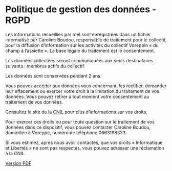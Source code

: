 # Politique de gestion des données - RGPD

Les informations recueillies par mél sont enregistrées dans un fichier informatisé par Caroline Boudou, responsable de traitement pour le collectif, pour la diffusion d’information sur les activités du collectif Voreppin « du
champ à l’assiette ». La base légale du traitement est le consentement.

Les données collectées seront communiquées aux seuls destinataires suivants : membres actifs du collectif.

Les données sont conservées pendant 2 ans.

Vous pouvez accéder aux données vous concernant, les rectifier, demander leur effacement ou exercer votre droit à la limitation du traitement de vos données.
Vous pouvez retirer à tout moment votre consentement au traitement de vos données.

Consultez le site de la [CNIL](https://www.cnil.fr/) pour plus d’informations sur vos droits.

Pour exercer ces droits ou pour toute question sur le traitement de vos données dans
ce dispositif, vous pouvez contacter Caroline Boudou, domiciliée à Voreppe, numéro de téléphone 0663198333.

Si vous estimez, après nous avoir contactés, que vos droits « Informatique et Libertés » ne sont pas respectés, vous pouvez adresser une réclamation à la CNIL.


[Version PDF](images/MentionsRGPD_collectif_Voreppin_du_champ_alassiette.pdf)
